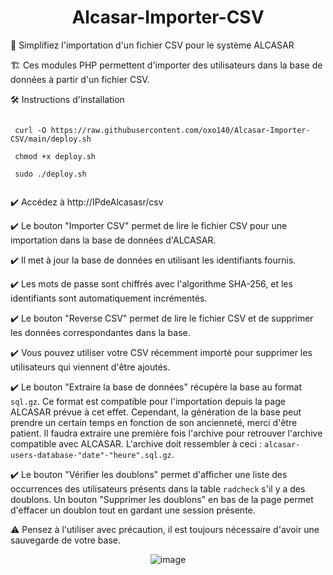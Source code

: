 <div align="center">

# Alcasar-Importer-CSV

</div>

🧰 Simplifiez l'importation d'un fichier CSV pour le système ALCASAR 

🏗️ Ces modules PHP permettent d'importer des utilisateurs dans la base de données à partir d'un fichier CSV. 

🛠️ Instructions d'installation 

```

 curl -O https://raw.githubusercontent.com/oxo140/Alcasar-Importer-CSV/main/deploy.sh

 chmod +x deploy.sh

 sudo ./deploy.sh


```

✔️ Accédez à http://IPdeAlcasasr/csv
 
✔️ Le bouton "Importer CSV" permet de lire le fichier CSV pour une importation dans la base de données d'ALCASAR.

✔️ Il met à jour la base de données en utilisant les identifiants fournis. 

✔️ Les mots de passe sont chiffrés avec l'algorithme SHA-256, et les identifiants sont automatiquement incrémentés. 

✔️ Le bouton "Reverse CSV" permet de lire le fichier CSV et de supprimer les données correspondantes dans la base. 

✔️ Vous pouvez utiliser votre CSV récemment importé pour supprimer les utilisateurs qui viennent d'être ajoutés. 

✔️ Le bouton "Extraire la base de données" récupère la base au format `sql.gz`. Ce format est compatible pour l'importation depuis la page ALCASAR prévue à cet effet. Cependant, la génération de la base peut prendre un certain temps en fonction de son ancienneté, merci d'être patient. Il faudra extraire une première fois l'archive pour retrouver l'archive compatible avec ALCASAR. L'archive doit ressembler à ceci : `alcasar-users-database-"date"-"heure".sql.gz`. 

✔️ Le bouton "Vérifier les doublons" permet d'afficher une liste des occurrences des utilisateurs présents dans la table `radcheck` s'il y a des doublons. Un bouton "Supprimer les doublons" en bas de la page permet d'effacer un doublon tout en gardant une session présente. 

⚠️ Pensez à l'utiliser avec précaution, il est toujours nécessaire d'avoir une sauvegarde de votre base. 

<div align="center">

![image](https://github.com/user-attachments/assets/758ac6fd-12a2-4364-9ccc-d452d4aaf847)

</div>

